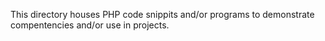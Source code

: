 This directory houses PHP code snippits and/or programs to demonstrate compentencies and/or use in projects.
